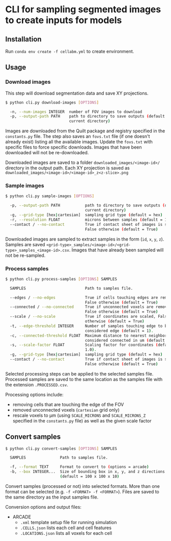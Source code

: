 # CLI for sampling segmented images to create inputs for models

## Installation

Run `conda env create -f cellabm.yml` to create environment.

## Usage

### Download images

This step will download segmentation data and save XY projections.

```bash
$ python cli.py download-images [OPTIONS]

  -n, --num-images INTEGER  number of FOV images to download
  -p, --output-path PATH    path to directory to save outputs (default =
                            current directory)
```

Images are downloaded from the Quilt package and registry specified in the `constants.py` file.
The step also saves an `fovs.txt` file (if one doesn't already exist) listing all the available images.
Update the `fovs.txt` with specific files to force specific downloads.
Images that have been downloaded will not be re-downloaded.

Downloaded images are saved to a folder `downloaded_images/<image-id>/` directory in the output path.
Each XY projection is saved as `downloaded_images/<image-id>/<image-id>_z<z-slice>.png`

### Sample images

```bash
$ python cli.py sample-images [OPTIONS]

  -p, --output-path PATH           path to directory to save outputs (default =
                                   current directory)
  -g, --grid-type [hex|cartesian]  sampling grid type (default = hex)
  -r, --resolution FLOAT           microns between samples (default = 1.0)
  --contact / --no-contact         True if contact sheet of images is saved,
                                   False otherwise (default = True)
```

Downloaded images are sampled to extract samples in the form (`id`, `x`, `y`, `z`).
Samples are saved `<grid-type>_samples/<image-id>/<grid-type>_samples_<image-id>.csv`.
Images that have already been sampled will not be re-sampled.

### Process samples

```bash
$ python cli.py process-samples [OPTIONS] SAMPLES

  SAMPLES                          Path to samples file.

  --edges / --no-edges             True if cells touching edges are removed,
                                   False otherwise (default = True)
  --connected / --no-connected     True if unconnected voxels are removed,
                                   False otherwise (default = True)
  --scale / --no-scale             True if coordinates are scaled, False
                                   otherwise (default = True)
  -t, --edge-threshold INTEGER     Number of samples touching edge to be
                                   considered edge (default = 1).
  -c, --connected-threshold FLOAT  Maximum distance to nearest neighbor to be
                                   considered connected in um (default = 2.0).
  -s, --scale-factor FLOAT         Scaling factor for coordinates (default =
                                   1.0).
  -g, --grid-type [hex|cartesian]  sampling grid type (default = hex)
  --contact / --no-contact         True if contact sheet of images is saved,
                                   False otherwise (default = True)
```

Selected processing steps can be applied to the selected samples file.
Processed samples are saved to the same location as the samples file with the extension `.PROCESSED.csv`.

Processing options include:

- removing cells that are touching the edge of the FOV
- removed unconnected voxels (`cartesian` grid only)
- rescale voxels to &#181;m (using `SCALE_MICRONS` and `SCALE_MICRONS_Z` specified in the `constants.py` file) as well as the given scale factor

## Convert samples

```bash
$ python cli.py convert-samples [OPTIONS] SAMPLES

  SAMPLES               Path to samples file.

  -f, --format TEXT     Format to convert to (options = arcade)
  -b, --box INTEGER...  Size of bounding box in x, y, and z directions
                        (default = 100 x 100 x 10)
```

Convert samples (processed or not) into selected formats.
More than one format can be selected (e.g. `-f <FORMAT> -f <FORMAT>`).
Files are saved to the same directory as the input samples file.

Conversion options and output files:

- ARCADE
    - `.xml` template setup file for running simulation
    - `.CELLS.json` lists each cell and cell features
    - `.LOCATIONS.json` lists all voxels for each cell
